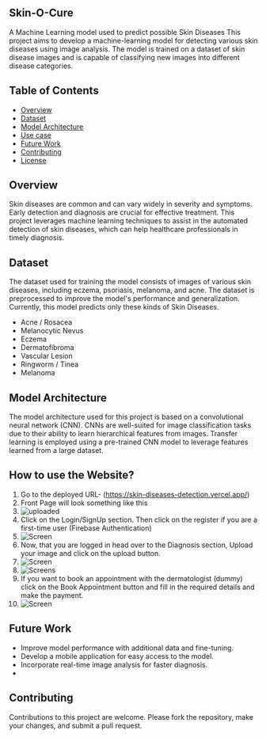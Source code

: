 ## Skin-O-Cure
A Machine Learning model used to predict possible Skin Diseases 
This project aims to develop a machine-learning model for detecting various skin diseases using image analysis. The model is trained on a dataset of skin disease images and is capable of classifying new images into different disease categories.

<h2> Table of Contents </h2>

- [Overview](#overview)
- [Dataset](#Dataset)
- [Model Architecture ](#ModelArchitecture )
- [Use case](#Usecase)
- [Future Work](#future-work)
- [Contributing](#contributing)
- [License](#license)

<h2> Overview </h2>

Skin diseases are common and can vary widely in severity and symptoms. Early detection and diagnosis are crucial for effective treatment. This project leverages machine learning techniques to assist in the automated detection of skin diseases, which can help healthcare professionals in timely diagnosis.

<h2> Dataset </h2>

The dataset used for training the model consists of images of various skin diseases, including eczema, psoriasis, melanoma, and acne. The dataset is preprocessed to improve the model's performance and generalization. Currently, this model predicts only these kinds of Skin Diseases. 
- Acne / Rosacea
- Melanocytic Nevus
- Eczema
- Dermatofibroma
- Vascular Lesion
- Ringworm / Tinea
- Melanoma

<h2> Model Architecture </h2>

The model architecture used for this project is based on a convolutional neural network (CNN). CNNs are well-suited for image classification tasks due to their ability to learn hierarchical features from images. Transfer learning is employed using a pre-trained CNN model to leverage features learned from a large dataset.


## How to use the Website?
1) Go to the deployed URL- (https://skin-diseases-detection.vercel.app/)
2) Front Page will look something like this
3) ![uploaded](https://github.com/harshnayangithub/Skin_O_Care/assets/126700987/470d7058-5519-4e99-a636-7ee985021ead)
4) Click on the Login/SignUp section. Then click on the register if you are a first-time user (Firebase Authentication)
5) ![Screen](https://github.com/harshnayangithub/Skin_O_Care/assets/126700987/d56b75b9-7cd1-4d41-aa1e-7c9f633f55cc)
6) Now, that you are logged in head over to the Diagnosis section, Upload your image and click on the upload button.
7) ![Screen](https://github.com/harshnayangithub/Skin_O_Care/assets/126700987/3b153dd9-da17-4753-9061-3777259e35f9)
8) ![Screens](https://github.com/harshnayangithub/Skin_O_Care/assets/126700987/3cb0992b-cf49-435f-a9e2-56a8f6c44ec6)
9) If you want to book an appointment with the dermatologist (dummy) click on the Book Appointment button and fill in the required details and make the payment.
10) ![Screen](https://github.com/harshnayangithub/Skin_O_Care/assets/126700987/efcf5569-e2b1-4c61-850e-70b2d7d55aa9)

<h2> Future Work </h2>

- Improve model performance with additional data and fine-tuning.
- Develop a mobile application for easy access to the model.
- Incorporate real-time image analysis for faster diagnosis.
- 
<h2> Contributing </h2>

Contributions to this project are welcome. Please fork the repository, make your changes, and submit a pull request.

